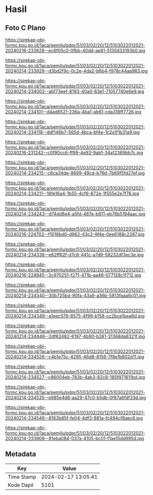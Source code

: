 # Hasil

## Foto C Plano

https://sirekap-obj-formc.kpu.go.id/1aca/pemilu/pdpr/51/03/02/20/12/5103022012021-20240216-233828--ec6f05c0-0fbb-40dd-ae81-5135d33193b0.jpg

https://sirekap-obj-formc.kpu.go.id/1aca/pemilu/pdpr/51/03/02/20/12/5103022012021-20240214-233929--d3bd2f9c-0c2e-4da2-b6b4-f978c44aa983.jpg

https://sirekap-obj-formc.kpu.go.id/1aca/pemilu/pdpr/51/03/02/20/12/5103022012021-20240214-234002--abf73eef-8193-40a0-83e1-71057740e6e9.jpg

https://sirekap-obj-formc.kpu.go.id/1aca/pemilu/pdpr/51/03/02/20/12/5103022012021-20240214-234101--d4ad6521-236a-4ba1-ab61-cda318ff7726.jpg

https://sirekap-obj-formc.kpu.go.id/1aca/pemilu/pdpr/51/03/02/20/12/5103022012021-20240214-234118--ddf146b7-565d-4bca-bf4e-1c2a1f1b31a9.jpg

https://sirekap-obj-formc.kpu.go.id/1aca/pemilu/pdpr/51/03/02/20/12/5103022012021-20240216-231242--c0f90cc6-ff99-4e93-9ab1-34a12389bb7c.jpg

https://sirekap-obj-formc.kpu.go.id/1aca/pemilu/pdpr/51/03/02/20/12/5103022012021-20240214-234215--c6ca34de-8699-49cd-b76d-7b69f5fd27ef.jpg

https://sirekap-obj-formc.kpu.go.id/1aca/pemilu/pdpr/51/03/02/20/12/5103022012021-20240214-234211--18fe16a4-1b55-4cf6-872e-1f555e2e7f76.jpg

https://sirekap-obj-formc.kpu.go.id/1aca/pemilu/pdpr/51/03/02/20/12/5103022012021-20240214-234243--d74dd8e4-a5fd-487e-b811-eb76b5194aac.jpg

https://sirekap-obj-formc.kpu.go.id/1aca/pemilu/pdpr/51/03/02/20/12/5103022012021-20240216-224702--f1016bd0-d962-43c2-9f4e-0ee6188c2287.jpg

https://sirekap-obj-formc.kpu.go.id/1aca/pemilu/pdpr/51/03/02/20/12/5103022012021-20240214-234338--e62ff62f-d7c8-441c-a7d9-58232df3ec3e.jpg

https://sirekap-obj-formc.kpu.go.id/1aca/pemilu/pdpr/51/03/02/20/12/5103022012021-20240216-224945--3c970251-f271-471b-aa48-077128c1f712.jpg

https://sirekap-obj-formc.kpu.go.id/1aca/pemilu/pdpr/51/03/02/20/12/5103022012021-20240214-234340--30b725bd-90fa-43a9-a36b-5813faaa6c01.jpg

https://sirekap-obj-formc.kpu.go.id/1aca/pemilu/pdpr/51/03/02/20/12/5103022012021-20240214-234349--a1eec578-8575-4f99-b158-cc2bce1bea6d.jpg

https://sirekap-obj-formc.kpu.go.id/1aca/pemilu/pdpr/51/03/02/20/12/5103022012021-20240214-234446--2df62482-6197-4b90-b261-31368da8321f.jpg

https://sirekap-obj-formc.kpu.go.id/1aca/pemilu/pdpr/51/03/02/20/12/5103022012021-20240214-234526--c4b1e75c-4295-46d8-8156-7f8e1b802d11.jpg

https://sirekap-obj-formc.kpu.go.id/1aca/pemilu/pdpr/51/03/02/20/12/5103022012021-20240214-234527--c86004eb-783b-4ab3-82c8-185f971611bd.jpg

https://sirekap-obj-formc.kpu.go.id/1aca/pemilu/pdpr/51/03/02/20/12/5103022012021-20240214-234535--e985e4d8-aa29-47c0-b5db-0f87a6fdf33d.jpg

https://sirekap-obj-formc.kpu.go.id/1aca/pemilu/pdpr/51/03/02/20/12/5103022012021-20240214-234546--8163b85f-fe04-4df3-881a-fc484cf8aec6.jpg

https://sirekap-obj-formc.kpu.go.id/1aca/pemilu/pdpr/51/03/02/20/12/5103022012021-20240214-233909--81eba084-037a-4105-bc01-f1ae15dd995d.jpg


## Metadata

| Key        | Value               |
| ---------- | ------------------- |
| Time Stamp | 2024-02-17 13:05:41 |
| Kode Dapil | 5101                |



